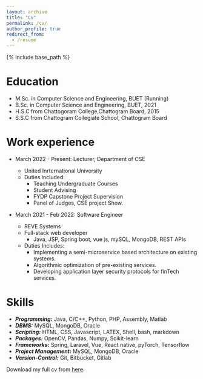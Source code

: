 ```yaml
---
layout: archive
title: "CV"
permalink: /cv/
author_profile: true
redirect_from:
  - /resume
---
```


{% include base_path %}

Education
======
* M.Sc. in Computer Science and Engineering, BUET (Running)
* B.Sc. in Computer Science and Engineering, BUET, 2021
* H.S.C from Chattogoram College,Chattogram Board, 2015
* S.S.C from Chattogram Collegiate School, Chattogram Board

Work experience
======
* March 2022 - Present: Lecturer, Department of CSE
  * United Inrternational University
  * Duties included:
    * Teaching Undergraduate Courses
    * Student Advising
    * FYDP Capstone Project Supervision
    * Panel of Judges, CSE project Show.

* March 2021 -  Feb 2022: Software Engineer
  * REVE Systems
  * Full-stack web developer
    * Java, JSP, Spring boot, vue js, mySQL, MongoDB, REST APIs
  * Duties Includes:
      * Implementing a semi-microservice based architecture on existing systems.
      * Algorithmic optimization of pre-existing services.
      * Developing application layer security protocols for finTech services.
  
Skills
======
* ***Programming:*** Java, C/C++, Python, PHP, Assembly, Matlab
* ***DBMS:*** MySQL, MongoDB, Oracle
* ***Scripting:*** HTML, CSS, Javascript, LATEX, Shell, bash, markdown
* ***Packages:*** OpenCV, Pandas, Numpy, Scikit-learn
* ***Frameworks:*** Spring, Laravel, Vue, React native, pyTorch, Tensorflow
* ***Project Management:*** MySQL, MongoDB, Oracle
* ***Version-Control:*** Git, Bitbucket, Gitlab
    


<!-- Publications
======
  <ul>{% for post in site.publications %}
    {% include archive-single-cv.html %}
  {% endfor %}</ul>
  
Talks
======
  <ul>{% for post in site.talks %}
    {% include archive-single-talk-cv.html %}
  {% endfor %}</ul>
  
Teaching
======
  <ul>{% for post in site.teaching %}
    {% include archive-single-cv.html %}
  {% endfor %}</ul>
  
Co-Curricular Activities -->

Download my full cv from <a id="raw-url" href="http://mahim05078.github.io/files/AcademicCV.pdf">here</a>.

